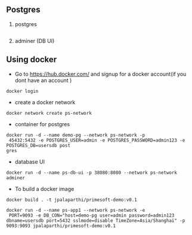## Postgres 

1. postgres

```

```


2. adminer (DB UI)


## Using docker

- Go to https://hub.docker.com/ and signup for a docker account(if you dont have an account )

```
docker login 
```
- create a docker network

```
docker network create ps-network
```

- container for postgres

```
docker run -d --name demo-pg --network ps-network -p
 45432:5432 -e POSTGRES_USER=admin -e POSTGRES_PASSWORD=admin123 -e POSTGRES_DB=usersdb post
gres
```

- database UI

```
docker run -d --name ps-db-ui -p 38080:8080 --network ps-network adminer 
```

- To build a docker image

```
docker build . -t jpalaparthi/primesoft-demo:v0.1
```

```
docker run -d --name ps-app1 --network ps-network -e
 PORT=9093 -e DB_CON="host=demo-pg user=admin password=admin123 dbname=usersdb port=5432 sslmode=disable TimeZone=Asia/Shanghai" -p 9093:9093 jpalaparthi/primesoft-demo:v0.1
 ```
 

